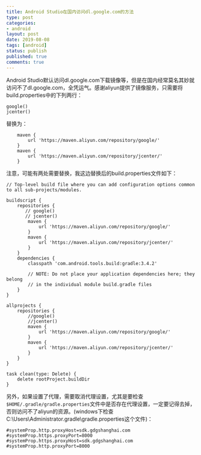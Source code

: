 ```yaml
---
title: Android Studio在国内访问dl.google.com的方法
type: post
categories:
- android
layout: post
date: 2019-08-08
tags: [android]
status: publish
published: true
comments: true
---
```


Android Studio默认访问dl.google.com下载镜像等，但是在国内经常莫名其妙就访问不了dl.google.com，全凭运气。感谢aliyun提供了镜像服务，只需要将build.properties中的下列两行：

```
google()
jcenter()
```

替换为：

```
    maven {
        url 'https://maven.aliyun.com/repository/google/'
    }
    maven {
        url 'https://maven.aliyun.com/repository/jcenter/'
    }
```

注意，可能有两处需要替换，我这边替换后的build.properties文件如下：

```
// Top-level build file where you can add configuration options common to all sub-projects/modules.

buildscript {
    repositories {
       // google()
       // jcenter()
        maven {
            url 'https://maven.aliyun.com/repository/google/'
        }
        maven {
            url 'https://maven.aliyun.com/repository/jcenter/'
        }        
    }
    dependencies {
        classpath 'com.android.tools.build:gradle:3.4.2'
        
        // NOTE: Do not place your application dependencies here; they belong
        // in the individual module build.gradle files
    }
}

allprojects {
    repositories {
        //google()
        //jcenter()
        maven {
            url 'https://maven.aliyun.com/repository/google/'
        }
        maven {
            url 'https://maven.aliyun.com/repository/jcenter/'
        }
    }
}

task clean(type: Delete) {
    delete rootProject.buildDir
}
```

另外，如果设置了代理，需要取消代理设置，尤其是要检查`$HOME/.gradle/gradle.properties`文件中是否存在代理设置，一定要记得去掉，否则访问不了aliyun的资源。(windows下检查C:\Users\Administrator\.gradle\gradle.properties这个文件)：

```
#systemProp.http.proxyHost=sdk.gdgshanghai.com
#systemProp.https.proxyPort=8000
#systemProp.https.proxyHost=sdk.gdgshanghai.com
#systemProp.http.proxyPort=8000
```

 